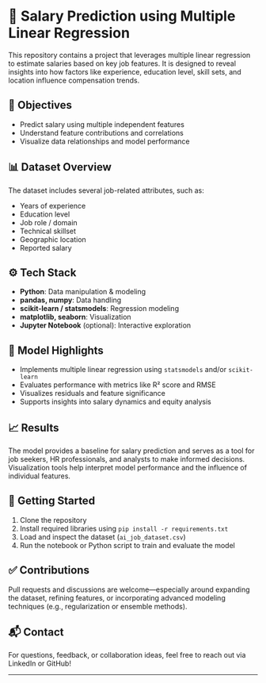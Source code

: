 # 💼 Salary Prediction using Multiple Linear Regression

This repository contains a project that leverages multiple linear regression to estimate salaries based on key job features. It is designed to reveal insights into how factors like experience, education level, skill sets, and location influence compensation trends.

## 📌 Objectives
- Predict salary using multiple independent features
- Understand feature contributions and correlations
- Visualize data relationships and model performance

## 📊 Dataset Overview
The dataset includes several job-related attributes, such as:
- Years of experience
- Education level
- Job role / domain
- Technical skillset
- Geographic location
- Reported salary

## ⚙️ Tech Stack
- **Python**: Data manipulation & modeling
- **pandas, numpy**: Data handling
- **scikit-learn / statsmodels**: Regression modeling
- **matplotlib, seaborn**: Visualization
- **Jupyter Notebook** (optional): Interactive exploration

## 🧠 Model Highlights
- Implements multiple linear regression using `statsmodels` and/or `scikit-learn`
- Evaluates performance with metrics like R² score and RMSE
- Visualizes residuals and feature significance
- Supports insights into salary dynamics and equity analysis

## 📈 Results
The model provides a baseline for salary prediction and serves as a tool for job seekers, HR professionals, and analysts to make informed decisions. Visualization tools help interpret model performance and the influence of individual features.

## 🚀 Getting Started
1. Clone the repository  
2. Install required libraries using `pip install -r requirements.txt`  
3. Load and inspect the dataset (`ai_job_dataset.csv`)  
4. Run the notebook or Python script to train and evaluate the model

## ✅ Contributions
Pull requests and discussions are welcome—especially around expanding the dataset, refining features, or incorporating advanced modeling techniques (e.g., regularization or ensemble methods).

## 📬 Contact
For questions, feedback, or collaboration ideas, feel free to reach out via LinkedIn or GitHub!

---

